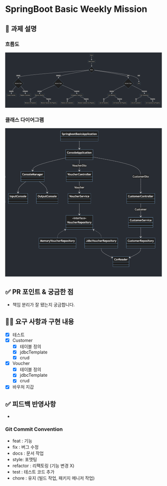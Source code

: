 # SpringBoot Basic Weekly Mission

## 📌 과제 설명 <!-- 어떤 걸 만들었는지 대략적으로 설명해주세요 -->

### 흐름도
![img.png](img.png)

### 클래스 다이어그램
![img_1.png](img_1.png)


## ✅ PR 포인트 & 궁금한 점 <!-- 리뷰어 분들이 집중적으로 보셨으면 하는 내용을 적어주세요 -->
- 책임 분리가 잘 됐는지 궁금합니다.

## 👩‍💻 요구 사항과 구현 내용 <!-- 기능을 Commit 별로 잘개 쪼개고, Commit 별로 설명해주세요 -->
- [x] 테스트
- [x] Customer
  - [x] 테이블 정의
  - [x] jdbcTemplate
  - [x] crud
- [x] Voucher
  - [x] 테이블 정의
  - [x] jdbcTemplate
  - [x] crud
- [x] 바우처 지갑

## ✅ 피드백 반영사항  <!-- 지난 코드리뷰에서 고친 사항을 적어주세요. 재PR 시에만 사용해 주세요! (재PR 아닌 경우 삭제) -->

- 

### Git Commit Convention
* feat : 기능
* fix  : 버그 수정
* docs : 문서 작업
* style: 포맷팅
* refactor : 리팩토링 (기능 변경 X)
* test : 테스트 코드 추가
* chore : 유지 (빌드 작업, 패키지 메니저 작업)